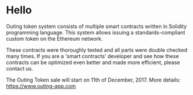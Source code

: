 # Hello

Outing token system consists of multiple smart contracts written in Solidity programming language. This system allows issuing a standards-compliant custom token on the Ethereum network.

These contracts were thoroughly tested and all parts were double checked many times. If you are a 'smart contracts' developer and see how these contracts can be optimized even better and made more efficient, please contact us.

The Outing Token sale will start on 11th of December, 2017. 
More details: https://www.outing-app.com
